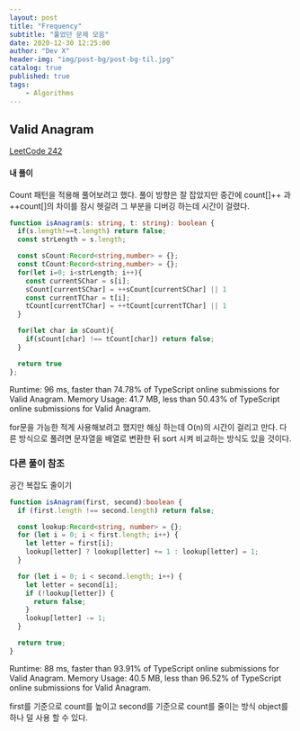 ```yaml
---
layout: post
title: "Frequency"
subtitle: "풀었던 문제 모음"
date: 2020-12-30 12:25:00
author: "Dev X"
header-img: "img/post-bg/post-bg-til.jpg"
catalog: true
published: true
tags:
    - Algorithms
---
```


## Valid Anagram

[LeetCode 242](https://leetcode.com/problems/valid-anagram/)

#### 내 풀이
Count 패턴을 적용해 풀어보려고 했다.
풀이 방향은 잘 잡았지만 중간에 count[]++ 과 ++count[]의 차이를 잠시 헷갈려
그 부분을 디버깅 하는데 시간이 걸렸다.

```ts
function isAnagram(s: string, t: string): boolean {
  if(s.length!==t.length) return false;
  const strLength = s.length;

  const sCount:Record<string,number> = {};
  const tCount:Record<string,number> = {};
  for(let i=0; i<strLength; i++){
    const currentSChar = s[i];
    sCount[currentSChar] = ++sCount[currentSChar] || 1
    const currentTChar = t[i];
    tCount[currentTChar] = ++tCount[currentTChar] || 1
  }

  for(let char in sCount){
    if(sCount[char] !== tCount[char]) return false;
  }

  return true
};
```
Runtime: 96 ms, faster than 74.78% of TypeScript online submissions for Valid Anagram.
Memory Usage: 41.7 MB, less than 50.43% of TypeScript online submissions for Valid Anagram.

for문을 가능한 적게 사용해보려고 했지만 해싱 하는데 O(n)의 시간이 걸리고 만다.
다른 방식으로 풀려면 문자열을 배열로 변환한 뒤 sort 시켜 비교하는 방식도 있을 것이다.

### 다른 풀이 참조
공간 복잡도 줄이기

```ts
function isAnagram(first, second):boolean {
  if (first.length !== second.length) return false;

  const lookup:Record<string, number> = {};
  for (let i = 0; i < first.length; i++) {
    let letter = first[i];
    lookup[letter] ? lookup[letter] += 1 : lookup[letter] = 1;
  }

  for (let i = 0; i < second.length; i++) {
    let letter = second[i];
    if (!lookup[letter]) {
      return false;
    } 
    lookup[letter] -= 1;
  }

  return true;
}
```
Runtime: 88 ms, faster than 93.91% of TypeScript online submissions for Valid Anagram.
Memory Usage: 40.5 MB, less than 96.52% of TypeScript online submissions for Valid Anagram.

first를 기준으로 count를 높이고 second를 기준으로 count를 줄이는 방식
object를 하나 덜 사용 할 수 있다.